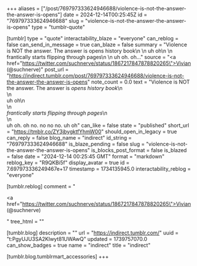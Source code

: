 +++
aliases = ["/post/769797333624946688/violence-is-not-the-answer-the-answer-is-opens"]
date = 2024-12-14T00:25:45Z
id = "769797333624946688"
slug = "violence-is-not-the-answer-the-answer-is-opens"
type = "tumblr-quote"

[tumblr]
type = "quote"
interactability_blaze = "everyone"
can_reblog = false
can_send_in_message = true
can_blaze = false
summary = "Violence is NOT the answer. The answer is opens history book\n \n uh oh\n \n frantically starts flipping through pages\n \n uh oh. oh..."
source = "<a href=\"https://twitter.com/suchnerve/status/1867217847878820265\">Vivian (@suchnerve)</a>"
post_url = "https://indirect.tumblr.com/post/769797333624946688/violence-is-not-the-answer-the-answer-is-opens"
note_count = 0.0
text = "Violence is NOT the answer. The answer is <em>opens history book</em>\n<br/>\n<br/>uh oh\n<br/>\n<br/><em>frantically starts flipping through pages</em>\n<br/>\n<br/>uh oh. oh no. no no no. uh oh"
can_like = false
state = "published"
short_url = "https://tmblr.co/ZY3jbygktfYhmW00"
should_open_in_legacy = true
can_reply = false
blog_name = "indirect"
id_string = "769797333624946688"
is_blaze_pending = false
slug = "violence-is-not-the-answer-the-answer-is-opens"
is_blocks_post_format = false
is_blazed = false
date = "2024-12-14 00:25:45 GMT"
format = "markdown"
reblog_key = "R9QKBi5f"
display_avatar = true
id = 7.697973336249467e+17
timestamp = 1734135945.0
interactability_reblog = "everyone"

[tumblr.reblog]
comment = "<p><a href=\"https://twitter.com/suchnerve/status/1867217847878820265\">Vivian (@suchnerve)</a></p>"
tree_html = ""

[tumblr.blog]
description = ""
url = "https://indirect.tumblr.com/"
uuid = "t:PgyUJU3SA2Klwyt81UWAwQ"
updated = 1739757070.0
can_show_badges = true
name = "indirect"
title = "indirect"

[tumblr.blog.tumblrmart_accessories]
+++
